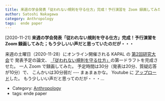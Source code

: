 ```yaml
---
title: 来週の学会発表「従われない規則を守る仕方」完成！予行演習を Zoom 録画してみた；もう少しいい声だと思っていたのだが・・・
author: Satoshi Nakagawa
category: Anthropology
tags:  ende paper
---
```


[2020-11-21] **来週の学会発表「従われない規則を守る仕方」完成！予行演習を Zoom 録画してみた；もう少しいい声だと思っていたのだが・・・** 

 来週の土曜日（2020-11-28）にオンライン開催される
KAPAL の
[第2回研究大会](https://kapal-indonesia-jepang.net/konferensi/konferensidepan/konferensi2rev2/konf2daring/)で
発表予定の論文、
[「従われない規則を守る仕方」](../../../anthrop/works/paper-3/rules.html)の第一ドラフトを完成させた。
一人 Zoom で録画してみた。
予定時間は30分（発表は20分、質疑応答が10分）で、
こんかいは30分弱だ --- まぁまぁかな。
Youtube に
[アップロード](https://www.youtube.com/playlist?list=PLdFlfXcc0-b4Ro4pVsVBHjbhGcBKh5DD-)した。
もう少しいい声だと思ってのだが・・・…

- Category: [Anthropology](https://merapano.github.io/categories.html#Anthropology)
- tags:  ende paper
